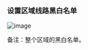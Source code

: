 ### 设置区域线路黑白名单

![image](https://user-images.githubusercontent.com/90588289/135259471-2b414bd9-739c-49d2-a82c-3d7e84dc7a0b.png)


备注：整个区域的黑白名单。
